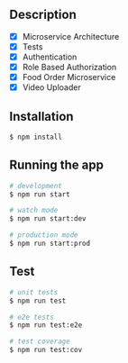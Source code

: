 ## Description

- [x] Microservice Architecture
- [x] Tests
- [x] Authentication
- [x] Role Based Authorization
- [x] Food Order Microservice
- [x] Video Uploader

## Installation

```bash
$ npm install
```

## Running the app

```bash
# development
$ npm run start

# watch mode
$ npm run start:dev

# production mode
$ npm run start:prod
```

## Test

```bash
# unit tests
$ npm run test

# e2e tests
$ npm run test:e2e

# test coverage
$ npm run test:cov
```
